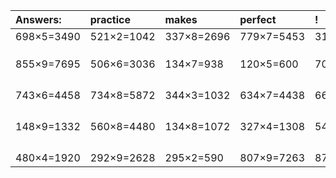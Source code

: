 | Answers: | practice | makes | perfect | ! |
| :--- | :--- | :--- | :--- | :--- |
| 698×5=3490 | 521×2=1042 | 337×8=2696 | 779×7=5453 | 319×6=1914 | 
|   |   |   |   |   | 
|   |   |   |   |   | 
|   |   |   |   |   | 
| 855×9=7695 | 506×6=3036 | 134×7=938 | 120×5=600 | 700×6=4200 | 
|   |   |   |   |   | 
|   |   |   |   |   | 
|   |   |   |   |   | 
|   |   |   |   |   | 
| 743×6=4458 | 734×8=5872 | 344×3=1032 | 634×7=4438 | 663×4=2652 | 
|   |   |   |   |   | 
|   |   |   |   |   | 
|   |   |   |   |   | 
|   |   |   |   |   | 
| 148×9=1332 | 560×8=4480 | 134×8=1072 | 327×4=1308 | 542×5=2710 | 
|   |   |   |   |   | 
|   |   |   |   |   | 
|   |   |   |   |   | 
|   |   |   |   |   | 
| 480×4=1920 | 292×9=2628 | 295×2=590 | 807×9=7263 | 876×4=3504 | 
